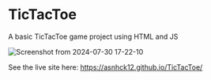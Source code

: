 # TicTacToe

A basic TicTacToe game project using HTML and JS

![Screenshot from 2024-07-30 17-22-10](https://github.com/user-attachments/assets/523153d0-923a-4289-abaf-98d4e063d435)

See the live site here: https://asnhck12.github.io/TicTacToe/
